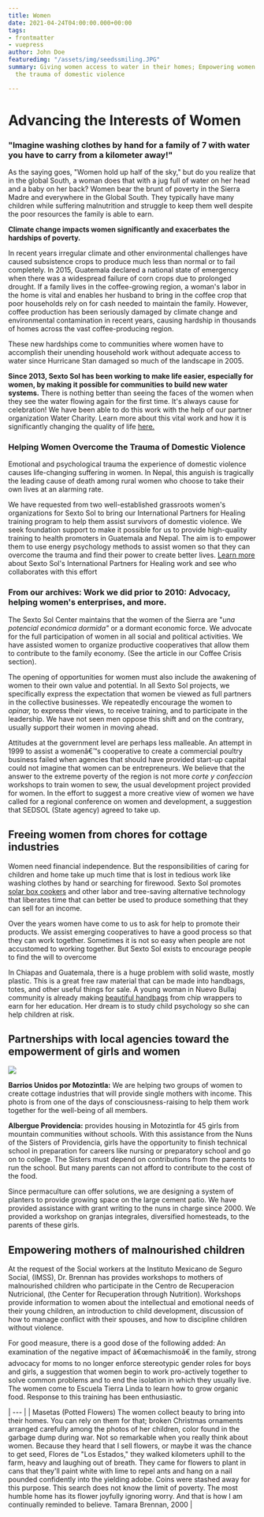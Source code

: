 ```yaml
---
title: Women
date: 2021-04-24T04:00:00.000+00:00
tags:
- frontmatter
- vuepress
author: John Doe
featuredimg: "/assets/img/seedssmiling.JPG"
summary: Giving women access to water in their homes; Empowering women to overcome
  the trauma of domestic violence

---
```

# Advancing the Interests of Women

### "Imagine washing clothes by hand for a family of 7 with water you have to carry from a kilometer away!"

As the saying goes, "Women hold up half of the sky," but do you realize that in the global South, a woman does that with a jug full of water on her head and a baby on her back? Women bear the brunt of poverty in the Sierra Madre and everywhere in the Global South. They typically have many children while suffering malnutrition and struggle to keep them well despite the poor resources the family is able to earn.

**Climate change impacts women significantly and exacerbates the hardships of poverty.**

In recent years irregular climate and other environmental challenges have caused subsistence crops to produce much less than normal or to fail completely. In 2015, Guatemala declared a national state of emergency when there was a widespread failure of corn crops due to prolonged drought. If a family lives in the coffee-growing region, a woman's labor in the home is vital and enables her husband to bring in the coffee crop that poor households rely on for cash needed to maintain the family. However, coffee production has been seriously damaged by climate change and environmental contamination in recent years, causing hardship in thousands of homes across the vast coffee-producing region.

These new hardships come to communities where women have to accomplish their unending household work without adequate access to water since Hurricane Stan damaged so much of the landscape in 2005.

**Since 2013, Sexto Sol has been working to make life easier, especially for women, by making it possible for communities to build new water systems.** There is nothing better than seeing the faces of the women when they see the water flowing again for the first time. It's always cause for celebration! We have been able to do this work with the help of our partner organization Water Charity. Learn more about this vital work and how it is significantly changing the quality of life [here.](http://www.sextosol.org/Water_Projects.html)

### Helping Women Overcome the Trauma of Domestic Violence

Emotional and psychological trauma the experience of domestic violence causes life-changing suffering in women. In Nepal, this anguish is tragically the leading cause of death among rural women who choose to take their own lives at an alarming rate.

We have requested from two well-established grassroots women's organizations for Sexto Sol to bring our International Partners for Healing training program to help them assist survivors of domestic violence. We seek foundation support to make it possible for us to provide high-quality training to health promoters in Guatemala and Nepal. The aim is to empower them to use energy psychology methods to assist women so that they can overcome the trauma and find their power to create better lives. [Learn more](http://www.sextosol.org/International_Partners.html) about Sexto Sol's International Partners for Healing work and see who collaborates with this effort

### From our archives: Work we did prior to 2010: Advocacy, helping women's enterprises, and more.

The Sexto Sol Center maintains that the women of the Sierra are "_una potencial económica dormida"_ or a dormant economic force. We advocate for the full participation of women in all social and political activities. We have assisted women to organize productive cooperatives that allow them to contribute to the family economy. (See the article in our Coffee Crisis section).

The opening of opportunities for women must also include the awakening of women to their own value and potential. In all Sexto Sol projects, we specifically express the expectation that women be viewed as full partners in the collective businesses. We repeatedly encourage the women to _opinar,_ to express their views, to receive training, and to participate in the leadership. We have not seen men oppose this shift and on the contrary, usually support their women in moving ahead.

Attitudes at the government level are perhaps less malleable. An attempt in 1999 to assist a womenâ€™s cooperative to create a commercial poultry business failed when agencies that should have provided start-up capital could not imagine that women can be entrepreneurs. We believe that the answer to the extreme poverty of the region is not more _corte y confeccion_ workshops to train women to sew, the usual development project provided for women. In the effort to suggest a more creative view of women we have called for a regional conference on women and development, a suggestion that SEDSOL (State agency) agreed to take up.

## Freeing women from chores for cottage industries

Women need financial independence. But the responsibilities of caring for children and home take up much time that is lost in tedious work like washing clothes by hand or searching for firewood. Sexto Sol promotes [solar box cookers](http://www.sextosol.org/approptech.html) and other labor and tree-saving alternative technology that liberates time that can better be used to produce something that they can sell for an income.

Over the years women have come to us to ask for help to promote their products. We assist emerging cooperatives to have a good process so that they can work together. Sometimes it is not so easy when people are not accustomed to working together. But Sexto Sol exists to encourage people to find the will to overcome

In Chiapas and Guatemala, there is a huge problem with solid waste, mostly plastic. This is a great free raw material that can be made into handbags, totes, and other useful things for sale. A young woman in Nuevo Bullaj community is already making [beautiful handbags](http://www.sextosol.org/upcycle.html) from chip wrappers to earn for her education. Her dream is to study child psychology so she can help children at risk.

## Partnerships with local agencies toward the empowerment of girls and women

![](/assets/img/solidaridadwomen.JPG)

**Barrios Unidos por Motozintla:** We are helping two groups of women to create cottage industries that will provide single mothers with income. This photo is from one of the days of consciousness-raising to help them work together for the well-being of all members.

**Albergue Providencia:** provides housing in Motozintla for 45 girls from mountain communities without schools. With this assistance from the Nuns of the Sisters of Providencia, girls have the opportunity to finish technical school in preparation for careers like nursing or preparatory school and go on to college. The Sisters must depend on contributions from the parents to run the school. But many parents can not afford to contribute to the cost of the food.

Since permaculture can offer solutions, we are designing a system of planters to provide growing space on the large cement patio. We have provided assistance with grant writing to the nuns in charge since 2000. We provided a workshop on granjas integrales, diversified homesteads, to the parents of these girls.

## Empowering mothers of malnourished children

At the request of the Social workers at the Instituto Mexicano de Seguro Social, (IMSS), Dr. Brennan has provides workshops to mothers of malnourished children who participate in the Centro de Recuperacion Nutricional, (the Center for Recuperation through Nutrition). Workshops provide information to women about the intellectual and emotional needs of their young children, an introduction to child development, discussion of how to manage conflict with their spouses, and how to discipline children without violence.

For good measure, there is a good dose of the following added: An examination of the negative impact of â€œmachismoâ€ in the family, strong advocacy for moms to no longer enforce stereotypic gender roles for boys and girls, a suggestion that women begin to work pro-actively together to solve common problems and to end the isolation in which they usually live. The women come to Escuela Tierra Linda to learn how to grow organic food. Response to this training has been enthusiastic.

| --- | | Masetas (Potted Flowers) The women collect beauty to bring into their homes.  You can rely on them for that;  broken Christmas ornaments arranged carefully among the photos of her children,  color found in the garbage dump during war.  Not so remarkable when you really think about women. Because they heard that I sell flowers,  or maybe it was the chance to get seed,  Flores de "Los Estados,"  they walked kilometers uphill to the farm,  heavy and laughing out of breath.  They came for flowers to plant in cans that they'll paint white with lime to repel ants and hang on a nail pounded confidently into the yielding adobe.  Coins were stashed away for this purpose.  This search does not know the limit of poverty.  The most humble home has its flower joyfully ignoring worry.  And that is how I am continually reminded to believe.  Tamara Brennan, 2000 |
